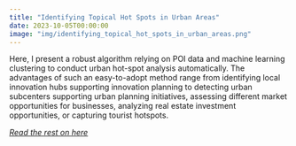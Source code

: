 ```yaml
---
title: "Identifying Topical Hot Spots in Urban Areas"
date: 2023-10-05T00:00:00
image: "img/identifying_topical_hot_spots_in_urban_areas.png"
---
```


Here, I present a robust algorithm relying on POI data and machine learning clustering to conduct urban hot-spot analysis automatically. The advantages of such an easy-to-adopt method range from identifying local innovation hubs supporting innovation planning to detecting urban subcenters supporting urban planning initiatives, assessing different market opportunities for businesses, analyzing real estate investment opportunities, or capturing tourist hotspots.

<!--more-->


[*_Read the rest on here_*](https://towardsdatascience.com/identifying-topical-hot-spots-in-urban-areas-3c47cde5ae10)

